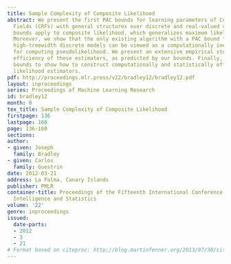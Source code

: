 ```yaml
---
title: Sample Complexity of Composite Likelihood
abstract: We present the first PAC bounds for learning parameters of Conditional Random
  Fields (CRFs) with general structures over discrete and real-valued variables. Our
  bounds apply to composite likelihood, which generalizes maximum likelihood and pseudolikelihood.
  Moreover, we show that the only existing algorithm with a PAC bound for learning
  high-treewidth discrete models can be viewed as a computationally inefficient method
  for computing pseudolikelihood. We present an extensive empirical study of the statistical
  efficiency of these estimators, as predicted by our bounds. Finally, we use our
  bounds to show how to construct computationally and statistically efficient composite
  likelihood estimators.
pdf: http://proceedings.mlr.press/v22/bradley12/bradley12.pdf
layout: inproceedings
series: Proceedings of Machine Learning Research
id: bradley12
month: 0
tex_title: Sample Complexity of Composite Likelihood
firstpage: 136
lastpage: 160
page: 136-160
sections: 
author:
- given: Joseph
  family: Bradley
- given: Carlos
  family: Guestrin
date: 2012-03-21
address: La Palma, Canary Islands
publisher: PMLR
container-title: Proceedings of the Fifteenth International Conference on Artificial
  Intelligence and Statistics
volume: '22'
genre: inproceedings
issued:
  date-parts:
  - 2012
  - 3
  - 21
# Format based on citeproc: http://blog.martinfenner.org/2013/07/30/citeproc-yaml-for-bibliographies/
---
```

